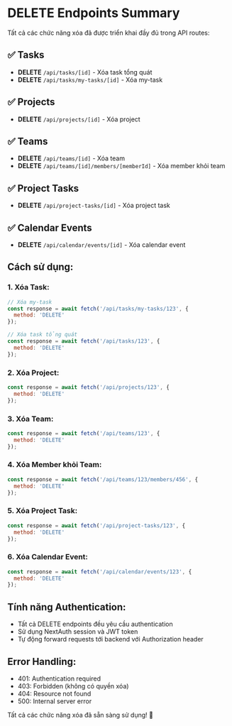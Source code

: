# DELETE Endpoints Summary

Tất cả các chức năng xóa đã được triển khai đầy đủ trong API routes:

## ✅ Tasks
- **DELETE** `/api/tasks/[id]` - Xóa task tổng quát
- **DELETE** `/api/tasks/my-tasks/[id]` - Xóa my-task

## ✅ Projects
- **DELETE** `/api/projects/[id]` - Xóa project

## ✅ Teams
- **DELETE** `/api/teams/[id]` - Xóa team
- **DELETE** `/api/teams/[id]/members/[memberId]` - Xóa member khỏi team

## ✅ Project Tasks
- **DELETE** `/api/project-tasks/[id]` - Xóa project task

## ✅ Calendar Events
- **DELETE** `/api/calendar/events/[id]` - Xóa calendar event

## Cách sử dụng:

### 1. Xóa Task:
```javascript
// Xóa my-task
const response = await fetch('/api/tasks/my-tasks/123', {
  method: 'DELETE'
});

// Xóa task tổng quát  
const response = await fetch('/api/tasks/123', {
  method: 'DELETE'
});
```

### 2. Xóa Project:
```javascript
const response = await fetch('/api/projects/123', {
  method: 'DELETE'
});
```

### 3. Xóa Team:
```javascript
const response = await fetch('/api/teams/123', {
  method: 'DELETE'
});
```

### 4. Xóa Member khỏi Team:
```javascript
const response = await fetch('/api/teams/123/members/456', {
  method: 'DELETE'
});
```

### 5. Xóa Project Task:
```javascript
const response = await fetch('/api/project-tasks/123', {
  method: 'DELETE'
});
```

### 6. Xóa Calendar Event:
```javascript
const response = await fetch('/api/calendar/events/123', {
  method: 'DELETE'
});
```

## Tính năng Authentication:
- Tất cả DELETE endpoints đều yêu cầu authentication
- Sử dụng NextAuth session và JWT token
- Tự động forward requests tới backend với Authorization header

## Error Handling:
- 401: Authentication required
- 403: Forbidden (không có quyền xóa)
- 404: Resource not found
- 500: Internal server error

Tất cả các chức năng xóa đã sẵn sàng sử dụng! 🚀
